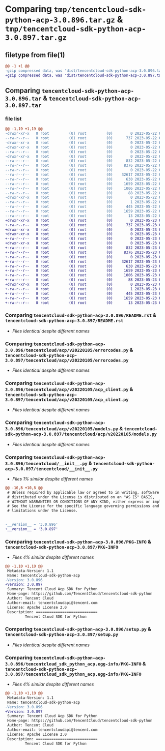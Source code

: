 # Comparing `tmp/tencentcloud-sdk-python-acp-3.0.896.tar.gz` & `tmp/tencentcloud-sdk-python-acp-3.0.897.tar.gz`

## filetype from file(1)

```diff
@@ -1 +1 @@
-gzip compressed data, was "dist/tencentcloud-sdk-python-acp-3.0.896.tar", last modified: Mon May 22 00:13:08 2023, max compression
+gzip compressed data, was "dist/tencentcloud-sdk-python-acp-3.0.897.tar", last modified: Tue May 23 02:12:15 2023, max compression
```

## Comparing `tencentcloud-sdk-python-acp-3.0.896.tar` & `tencentcloud-sdk-python-acp-3.0.897.tar`

### file list

```diff
@@ -1,19 +1,19 @@
-drwxr-xr-x   0 root         (0) root         (0)        0 2023-05-22 00:13:08.000000 tencentcloud-sdk-python-acp-3.0.896/
--rw-r--r--   0 root         (0) root         (0)      737 2023-05-22 00:13:08.000000 tencentcloud-sdk-python-acp-3.0.896/README.rst
-drwxr-xr-x   0 root         (0) root         (0)        0 2023-05-22 00:13:08.000000 tencentcloud-sdk-python-acp-3.0.896/tencentcloud/
-drwxr-xr-x   0 root         (0) root         (0)        0 2023-05-22 00:13:08.000000 tencentcloud-sdk-python-acp-3.0.896/tencentcloud/acp/
--rw-r--r--   0 root         (0) root         (0)        0 2023-05-22 00:13:08.000000 tencentcloud-sdk-python-acp-3.0.896/tencentcloud/acp/__init__.py
-drwxr-xr-x   0 root         (0) root         (0)        0 2023-05-22 00:13:08.000000 tencentcloud-sdk-python-acp-3.0.896/tencentcloud/acp/v20220105/
--rw-r--r--   0 root         (0) root         (0)      832 2023-05-22 00:13:08.000000 tencentcloud-sdk-python-acp-3.0.896/tencentcloud/acp/v20220105/errorcodes.py
--rw-r--r--   0 root         (0) root         (0)     8376 2023-05-22 00:13:08.000000 tencentcloud-sdk-python-acp-3.0.896/tencentcloud/acp/v20220105/acp_client.py
--rw-r--r--   0 root         (0) root         (0)        0 2023-05-22 00:13:08.000000 tencentcloud-sdk-python-acp-3.0.896/tencentcloud/acp/v20220105/__init__.py
--rw-r--r--   0 root         (0) root         (0)    32617 2023-05-22 00:13:08.000000 tencentcloud-sdk-python-acp-3.0.896/tencentcloud/acp/v20220105/models.py
--rw-r--r--   0 root         (0) root         (0)      630 2023-05-22 00:13:08.000000 tencentcloud-sdk-python-acp-3.0.896/tencentcloud/__init__.py
--rw-r--r--   0 root         (0) root         (0)     1659 2023-05-22 00:13:08.000000 tencentcloud-sdk-python-acp-3.0.896/PKG-INFO
--rw-r--r--   0 root         (0) root         (0)     1006 2023-05-22 00:13:08.000000 tencentcloud-sdk-python-acp-3.0.896/setup.py
--rw-r--r--   0 root         (0) root         (0)       88 2023-05-22 00:13:08.000000 tencentcloud-sdk-python-acp-3.0.896/setup.cfg
-drwxr-xr-x   0 root         (0) root         (0)        0 2023-05-22 00:13:08.000000 tencentcloud-sdk-python-acp-3.0.896/tencentcloud_sdk_python_acp.egg-info/
--rw-r--r--   0 root         (0) root         (0)        1 2023-05-22 00:13:08.000000 tencentcloud-sdk-python-acp-3.0.896/tencentcloud_sdk_python_acp.egg-info/dependency_links.txt
--rw-r--r--   0 root         (0) root         (0)      445 2023-05-22 00:13:08.000000 tencentcloud-sdk-python-acp-3.0.896/tencentcloud_sdk_python_acp.egg-info/SOURCES.txt
--rw-r--r--   0 root         (0) root         (0)     1659 2023-05-22 00:13:08.000000 tencentcloud-sdk-python-acp-3.0.896/tencentcloud_sdk_python_acp.egg-info/PKG-INFO
--rw-r--r--   0 root         (0) root         (0)       13 2023-05-22 00:13:08.000000 tencentcloud-sdk-python-acp-3.0.896/tencentcloud_sdk_python_acp.egg-info/top_level.txt
+drwxr-xr-x   0 root         (0) root         (0)        0 2023-05-23 02:12:15.000000 tencentcloud-sdk-python-acp-3.0.897/
+-rw-r--r--   0 root         (0) root         (0)      737 2023-05-23 02:12:15.000000 tencentcloud-sdk-python-acp-3.0.897/README.rst
+drwxr-xr-x   0 root         (0) root         (0)        0 2023-05-23 02:12:15.000000 tencentcloud-sdk-python-acp-3.0.897/tencentcloud/
+drwxr-xr-x   0 root         (0) root         (0)        0 2023-05-23 02:12:15.000000 tencentcloud-sdk-python-acp-3.0.897/tencentcloud/acp/
+-rw-r--r--   0 root         (0) root         (0)        0 2023-05-23 02:12:15.000000 tencentcloud-sdk-python-acp-3.0.897/tencentcloud/acp/__init__.py
+drwxr-xr-x   0 root         (0) root         (0)        0 2023-05-23 02:12:15.000000 tencentcloud-sdk-python-acp-3.0.897/tencentcloud/acp/v20220105/
+-rw-r--r--   0 root         (0) root         (0)      832 2023-05-23 02:12:15.000000 tencentcloud-sdk-python-acp-3.0.897/tencentcloud/acp/v20220105/errorcodes.py
+-rw-r--r--   0 root         (0) root         (0)     8376 2023-05-23 02:12:15.000000 tencentcloud-sdk-python-acp-3.0.897/tencentcloud/acp/v20220105/acp_client.py
+-rw-r--r--   0 root         (0) root         (0)        0 2023-05-23 02:12:15.000000 tencentcloud-sdk-python-acp-3.0.897/tencentcloud/acp/v20220105/__init__.py
+-rw-r--r--   0 root         (0) root         (0)    32617 2023-05-23 02:12:15.000000 tencentcloud-sdk-python-acp-3.0.897/tencentcloud/acp/v20220105/models.py
+-rw-r--r--   0 root         (0) root         (0)      630 2023-05-23 02:12:15.000000 tencentcloud-sdk-python-acp-3.0.897/tencentcloud/__init__.py
+-rw-r--r--   0 root         (0) root         (0)     1659 2023-05-23 02:12:15.000000 tencentcloud-sdk-python-acp-3.0.897/PKG-INFO
+-rw-r--r--   0 root         (0) root         (0)     1006 2023-05-23 02:12:15.000000 tencentcloud-sdk-python-acp-3.0.897/setup.py
+-rw-r--r--   0 root         (0) root         (0)       88 2023-05-23 02:12:15.000000 tencentcloud-sdk-python-acp-3.0.897/setup.cfg
+drwxr-xr-x   0 root         (0) root         (0)        0 2023-05-23 02:12:15.000000 tencentcloud-sdk-python-acp-3.0.897/tencentcloud_sdk_python_acp.egg-info/
+-rw-r--r--   0 root         (0) root         (0)        1 2023-05-23 02:12:15.000000 tencentcloud-sdk-python-acp-3.0.897/tencentcloud_sdk_python_acp.egg-info/dependency_links.txt
+-rw-r--r--   0 root         (0) root         (0)      445 2023-05-23 02:12:15.000000 tencentcloud-sdk-python-acp-3.0.897/tencentcloud_sdk_python_acp.egg-info/SOURCES.txt
+-rw-r--r--   0 root         (0) root         (0)     1659 2023-05-23 02:12:15.000000 tencentcloud-sdk-python-acp-3.0.897/tencentcloud_sdk_python_acp.egg-info/PKG-INFO
+-rw-r--r--   0 root         (0) root         (0)       13 2023-05-23 02:12:15.000000 tencentcloud-sdk-python-acp-3.0.897/tencentcloud_sdk_python_acp.egg-info/top_level.txt
```

### Comparing `tencentcloud-sdk-python-acp-3.0.896/README.rst` & `tencentcloud-sdk-python-acp-3.0.897/README.rst`

 * *Files identical despite different names*

### Comparing `tencentcloud-sdk-python-acp-3.0.896/tencentcloud/acp/v20220105/errorcodes.py` & `tencentcloud-sdk-python-acp-3.0.897/tencentcloud/acp/v20220105/errorcodes.py`

 * *Files identical despite different names*

### Comparing `tencentcloud-sdk-python-acp-3.0.896/tencentcloud/acp/v20220105/acp_client.py` & `tencentcloud-sdk-python-acp-3.0.897/tencentcloud/acp/v20220105/acp_client.py`

 * *Files identical despite different names*

### Comparing `tencentcloud-sdk-python-acp-3.0.896/tencentcloud/acp/v20220105/models.py` & `tencentcloud-sdk-python-acp-3.0.897/tencentcloud/acp/v20220105/models.py`

 * *Files identical despite different names*

### Comparing `tencentcloud-sdk-python-acp-3.0.896/tencentcloud/__init__.py` & `tencentcloud-sdk-python-acp-3.0.897/tencentcloud/__init__.py`

 * *Files 1% similar despite different names*

```diff
@@ -10,8 +10,8 @@
 # Unless required by applicable law or agreed to in writing, software
 # distributed under the License is distributed on an "AS IS" BASIS,
 # WITHOUT WARRANTIES OR CONDITIONS OF ANY KIND, either express or implied.
 # See the License for the specific language governing permissions and
 # limitations under the License.
 
 
-__version__ = '3.0.896'
+__version__ = '3.0.897'
```

### Comparing `tencentcloud-sdk-python-acp-3.0.896/PKG-INFO` & `tencentcloud-sdk-python-acp-3.0.897/PKG-INFO`

 * *Files 4% similar despite different names*

```diff
@@ -1,10 +1,10 @@
 Metadata-Version: 1.1
 Name: tencentcloud-sdk-python-acp
-Version: 3.0.896
+Version: 3.0.897
 Summary: Tencent Cloud Acp SDK for Python
 Home-page: https://github.com/TencentCloud/tencentcloud-sdk-python
 Author: Tencent Cloud
 Author-email: tencentcloudapi@tencent.com
 License: Apache License 2.0
 Description: ============================
         Tencent Cloud SDK for Python
```

### Comparing `tencentcloud-sdk-python-acp-3.0.896/setup.py` & `tencentcloud-sdk-python-acp-3.0.897/setup.py`

 * *Files identical despite different names*

### Comparing `tencentcloud-sdk-python-acp-3.0.896/tencentcloud_sdk_python_acp.egg-info/PKG-INFO` & `tencentcloud-sdk-python-acp-3.0.897/tencentcloud_sdk_python_acp.egg-info/PKG-INFO`

 * *Files 4% similar despite different names*

```diff
@@ -1,10 +1,10 @@
 Metadata-Version: 1.1
 Name: tencentcloud-sdk-python-acp
-Version: 3.0.896
+Version: 3.0.897
 Summary: Tencent Cloud Acp SDK for Python
 Home-page: https://github.com/TencentCloud/tencentcloud-sdk-python
 Author: Tencent Cloud
 Author-email: tencentcloudapi@tencent.com
 License: Apache License 2.0
 Description: ============================
         Tencent Cloud SDK for Python
```

